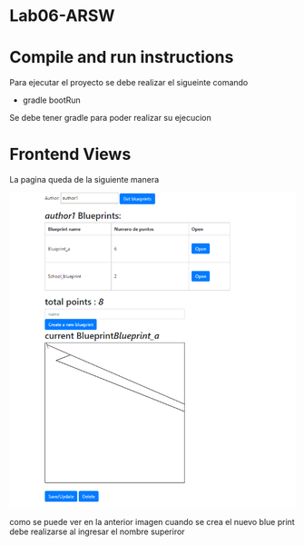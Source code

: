 # Lab06-ARSW

# Compile and run instructions

Para ejecutar el proyecto se debe realizar el sigueinte comando

* gradle bootRun

Se debe tener gradle para poder realizar su ejecucion

# Frontend Views

La pagina queda de la siguiente manera 

![](img/1.png)

como se puede ver en la anterior imagen cuando se crea el nuevo blue print debe realizarse al ingresar el nombre superiror


